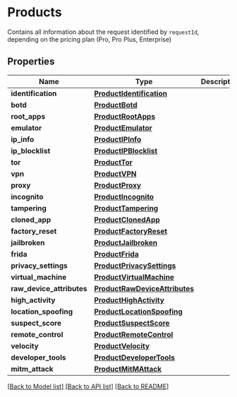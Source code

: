 # Products
Contains all information about the request identified by `requestId`, depending on the pricing plan (Pro, Pro Plus, Enterprise)


## Properties
Name | Type | Description | Notes
------------ | ------------- | ------------- | -------------
**identification** | [**ProductIdentification**](ProductIdentification.md) |  | [optional] 
**botd** | [**ProductBotd**](ProductBotd.md) |  | [optional] 
**root_apps** | [**ProductRootApps**](ProductRootApps.md) |  | [optional] 
**emulator** | [**ProductEmulator**](ProductEmulator.md) |  | [optional] 
**ip_info** | [**ProductIPInfo**](ProductIPInfo.md) |  | [optional] 
**ip_blocklist** | [**ProductIPBlocklist**](ProductIPBlocklist.md) |  | [optional] 
**tor** | [**ProductTor**](ProductTor.md) |  | [optional] 
**vpn** | [**ProductVPN**](ProductVPN.md) |  | [optional] 
**proxy** | [**ProductProxy**](ProductProxy.md) |  | [optional] 
**incognito** | [**ProductIncognito**](ProductIncognito.md) |  | [optional] 
**tampering** | [**ProductTampering**](ProductTampering.md) |  | [optional] 
**cloned_app** | [**ProductClonedApp**](ProductClonedApp.md) |  | [optional] 
**factory_reset** | [**ProductFactoryReset**](ProductFactoryReset.md) |  | [optional] 
**jailbroken** | [**ProductJailbroken**](ProductJailbroken.md) |  | [optional] 
**frida** | [**ProductFrida**](ProductFrida.md) |  | [optional] 
**privacy_settings** | [**ProductPrivacySettings**](ProductPrivacySettings.md) |  | [optional] 
**virtual_machine** | [**ProductVirtualMachine**](ProductVirtualMachine.md) |  | [optional] 
**raw_device_attributes** | [**ProductRawDeviceAttributes**](ProductRawDeviceAttributes.md) |  | [optional] 
**high_activity** | [**ProductHighActivity**](ProductHighActivity.md) |  | [optional] 
**location_spoofing** | [**ProductLocationSpoofing**](ProductLocationSpoofing.md) |  | [optional] 
**suspect_score** | [**ProductSuspectScore**](ProductSuspectScore.md) |  | [optional] 
**remote_control** | [**ProductRemoteControl**](ProductRemoteControl.md) |  | [optional] 
**velocity** | [**ProductVelocity**](ProductVelocity.md) |  | [optional] 
**developer_tools** | [**ProductDeveloperTools**](ProductDeveloperTools.md) |  | [optional] 
**mitm_attack** | [**ProductMitMAttack**](ProductMitMAttack.md) |  | [optional] 

[[Back to Model list]](../README.md#documentation-for-models) [[Back to API list]](../README.md#documentation-for-api-endpoints) [[Back to README]](../README.md)

